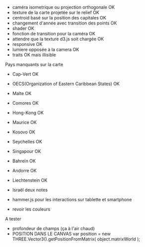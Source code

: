 

- caméra isometrique ou projection orthogonale OK
- texture de la carte projetée sur le relief OK
- centroid basé sur la position des capitales OK
- changement d'année avec transition des points OK
- shader OK
- fonction de transition pour la caméra OK
- attendre que la texture d3.js soit chargée OK
- responsive OK
- lumiere opposée à la camera OK
- traits OK mais illisible

Pays manquants sur la carte 
- Cap-Vert OK
- OECS(Organization of Eastern Caribbean States) OK
- Malte OK
- Comores OK
- Hong-Kong OK
- Maurice OK
- Kosovo OK
- Seychelles OK
- Singapour OK
- Bahreïn OK
- Andorre OK
- Liechtenstein OK
- Israël deux notes


- hammer.js pour les interactions sur tablette et smartphone
- revoir les couleurs

A tester

- profondeur de champs (ça à l'air chaud)
- POSITION DANS LE CANVAS var position = new THREE.Vector3().getPositionFromMatrix( object.matrixWorld );

